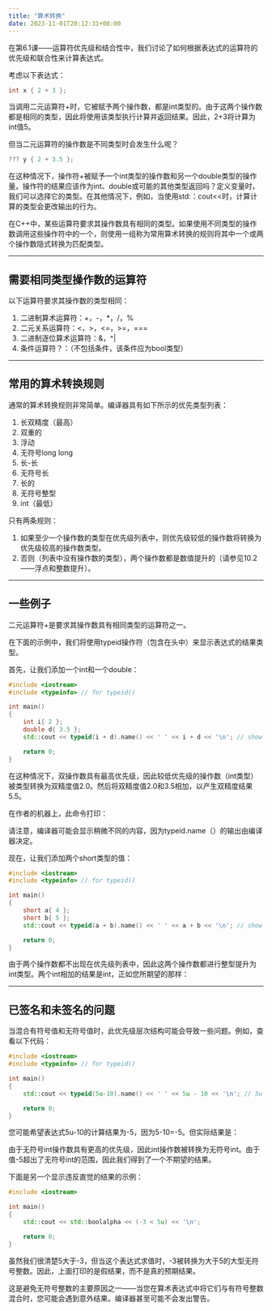 ```yaml
---
title: "算术转换"
date: 2023-11-01T20:12:31+08:00
---
```


在第6.1课——运算符优先级和结合性中，我们讨论了如何根据表达式的运算符的优先级和联合性来计算表达式。

考虑以下表达式：

```C++
int x { 2 + 3 };
```

当调用二元运算符+时，它被赋予两个操作数，都是int类型的。由于这两个操作数都是相同的类型，因此将使用该类型执行计算并返回结果。因此，2+3将计算为int值5。

但当二元运算符的操作数是不同类型时会发生什么呢？

```C++
??? y { 2 + 3.5 };
```

在这种情况下，操作符+被赋予一个int类型的操作数和另一个double类型的操作量。操作符的结果应该作为int、double或可能的其他类型返回吗？定义变量时，我们可以选择它的类型。在其他情况下，例如，当使用std:：cout<<时，计算计算的类型会更改输出的行为。

在C++中，某些运算符要求其操作数具有相同的类型。如果使用不同类型的操作数调用这些操作符中的一个，则使用一组称为常用算术转换的规则将其中一个或两个操作数隐式转换为匹配类型。

***
## 需要相同类型操作数的运算符

以下运算符要求其操作数的类型相同：

1. 二进制算术运算符：+，-，*，/，%
2. 二元关系运算符：<，>，<=，>=，===
3. 二进制逐位算术运算符：&，^|
4. 条件运算符？：（不包括条件，该条件应为bool类型）


***
## 常用的算术转换规则

通常的算术转换规则非常简单。编译器具有如下所示的优先类型列表：

1. 长双精度（最高）
2. 双重的
3. 浮动
4. 无符号long long
5. 长-长
6. 无符号长
7. 长的
8. 无符号整型
9. int（最低）


只有两条规则：

1. 如果至少一个操作数的类型在优先级列表中，则优先级较低的操作数将转换为优先级较高的操作数类型。
2. 否则（列表中没有操作数的类型），两个操作数都是数值提升的（请参见10.2——浮点和整数提升）。


***
## 一些例子

二元运算符+是要求其操作数具有相同类型的运算符之一。

在下面的示例中，我们将使用typeid操作符（包含在<typeinfo>头中）来显示表达式的结果类型。

首先，让我们添加一个int和一个double：

```C++
#include <iostream>
#include <typeinfo> // for typeid()

int main()
{
    int i{ 2 };
    double d{ 3.5 };
    std::cout << typeid(i + d).name() << ' ' << i + d << '\n'; // show us the type of i + d

    return 0;
}
```

在这种情况下，双操作数具有最高优先级，因此较低优先级的操作数（int类型）被类型转换为双精度值2.0。然后将双精度值2.0和3.5相加，以产生双精度结果5.5。

在作者的机器上，此命令打印：

请注意，编译器可能会显示稍微不同的内容，因为typeid.name（）的输出由编译器决定。

现在，让我们添加两个short类型的值：

```C++
#include <iostream>
#include <typeinfo> // for typeid()

int main()
{
    short a{ 4 };
    short b{ 5 };
    std::cout << typeid(a + b).name() << ' ' << a + b << '\n'; // show us the type of a + b

    return 0;
}
```

由于两个操作数都不出现在优先级列表中，因此这两个操作数都进行整型提升为int类型。两个int相加的结果是int，正如您所期望的那样：

***
## 已签名和未签名的问题

当混合有符号值和无符号值时，此优先级层次结构可能会导致一些问题。例如，查看以下代码：

```C++
#include <iostream>
#include <typeinfo> // for typeid()

int main()
{
    std::cout << typeid(5u-10).name() << ' ' << 5u - 10 << '\n'; // 5u means treat 5 as an unsigned integer

    return 0;
}
```

您可能希望表达式5u-10的计算结果为-5，因为5-10=-5。但实际结果是：

由于无符号int操作数具有更高的优先级，因此int操作数被转换为无符号int。由于值-5超出了无符号int的范围，因此我们得到了一个不期望的结果。

下面是另一个显示违反直觉的结果的示例：

```C++
#include <iostream>

int main()
{
    std::cout << std::boolalpha << (-3 < 5u) << '\n';

    return 0;
}
```

虽然我们很清楚5大于-3，但当这个表达式求值时，-3被转换为大于5的大型无符号整数。因此，上面打印的是假结果，而不是真的预期结果。

这是避免无符号整数的主要原因之一——当您在算术表达式中将它们与有符号整数混合时，您可能会遇到意外结果。编译器甚至可能不会发出警告。

